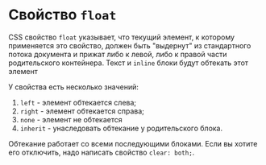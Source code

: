 # Свойство <code>float</code>

<p>CSS свойство <code>float</code> указывает, что текущий элемент, к которому применяется это свойство, должен быть "выдернут" из стандартного потока документа и прижат либо к левой, либо к правой части родительского контейнера. Текст и <code>inline</code> блоки будут обтекать этот элемент</p>

<p>У свойства есть несколько значений: </p>

<ol>
    <li><code>left</code> - элемент обтекается слева;</li>
    <li><code>right</code> - элемент обтекается справа;</li>
    <li><code>none</code> - элемент не обтекается</li>
    <li><code>inherit</code> - унаследовать обтекание у родительского блока.</li>
</ol>

<p>Обтекание работает со всеми последующими блоками. Если вы хотите его отключить, надо написать свойство <code>clear: both;</code>.</p>

